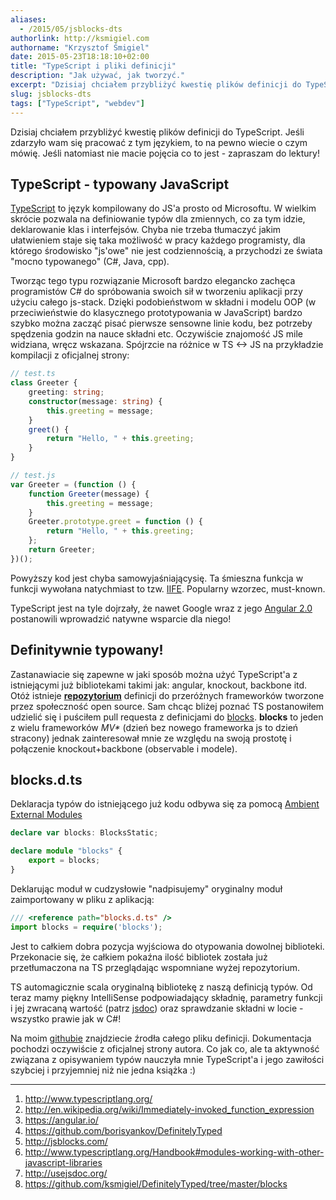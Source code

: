 ```yaml
---
aliases:
  - /2015/05/jsblocks-dts
authorlink: http://ksmigiel.com
authorname: "Krzysztof Śmigiel"
date: 2015-05-23T18:18:10+02:00
title: "TypeScript i pliki definicji"
description: "Jak używać, jak tworzyć."
excerpt: "Dzisiaj chciałem przybliżyć kwestię plików definicji do TypeScript. Jeśli zdarzyło wam się pracować z tym językiem, to na pewno wiecie o czym mówię. Jeśli natomiast nie macie pojęcia co to jest - zapraszam do lektury!"
slug: jsblocks-dts
tags: ["TypeScript", "webdev"]
---
```


Dzisiaj chciałem przybliżyć kwestię plików definicji do TypeScript. Jeśli zdarzyło wam się pracować z tym językiem, to na pewno wiecie o czym mówię. Jeśli natomiast nie macie pojęcia co to jest - zapraszam do lektury!

## TypeScript - typowany JavaScript
[TypeScript][1] to język kompilowany do JS'a prosto od Microsoftu. W wielkim skrócie pozwala na definiowanie typów dla zmiennych, co za tym idzie, deklarowanie klas i interfejsów. Chyba nie trzeba tłumaczyć jakim ułatwieniem staje się taka możliwość w pracy każdego programisty, dla którego środowisko "js'owe" nie jest codziennością, a przychodzi ze świata "mocno typowanego" (C#, Java, cpp).

Tworząc tego typu rozwiązanie Microsoft bardzo elegancko zachęca programistów C# do spróbowania swoich sił w tworzeniu aplikacji przy użyciu całego js-stack. Dzięki podobieństwom w składni i modelu OOP (w przeciwieństwie do klasycznego prototypowania w JavaScript) bardzo szybko można zacząć pisać pierwsze sensowne linie kodu, bez potrzeby spędzenia godzin na nauce składni etc. Oczywiście znajomość JS mile widziana, wręcz wskazana. Spójrzcie na różnice w TS <-> JS na przykładzie kompilacji z oficjalnej strony:

``` typescript
// test.ts
class Greeter {
    greeting: string;
    constructor(message: string) {
        this.greeting = message;
    }
    greet() {
        return "Hello, " + this.greeting;
    }
}
```

``` js
// test.js
var Greeter = (function () {
    function Greeter(message) {
        this.greeting = message;
    }
    Greeter.prototype.greet = function () {
        return "Hello, " + this.greeting;
    };
    return Greeter;
})();
```

Powyższy kod jest chyba samowyjaśniającysię. Ta śmieszna funkcja w funkcji wywołana natychmiast to tzw. [IIFE][2]. Popularny wzorzec, must-known.

TypeScript jest na tyle dojrzały, że nawet Google wraz z jego [Angular 2.0][3] postanowili wprowadzić natywne wsparcie dla niego!

## Definitywnie typowany!
Zastanawiacie się zapewne w jaki sposób można użyć TypeScript'a z istniejącymi już bibliotekami takimi jak: angular, knockout, backbone itd. Otóż istnieje **[repozytorium][4]** definicji do przeróżnych frameworków tworzone przez społeczność open source. Sam chcąc bliżej poznać TS postanowiłem udzielić się i puściłem pull requesta z definicjami do [blocks][5]. **blocks** to jeden z wielu frameworków _MV*_ (dzień bez nowego frameworka js to dzień stracony) jednak zainteresował mnie ze względu na swoją prostotę i połączenie knockout+backbone (observable i modele).

## blocks.d.ts
Deklaracja typów do istniejącego już kodu odbywa się za pomocą [Ambient External Modules][6]

``` typescript
declare var blocks: BlocksStatic;

declare module "blocks" {
    export = blocks;
}
```

Deklarując moduł w cudzysłowie "nadpisujemy" oryginalny moduł zaimportowany w pliku z aplikacją:

``` typescript
/// <reference path="blocks.d.ts" />
import blocks = require('blocks');
```

Jest to całkiem dobra pozycja wyjściowa do otypowania dowolnej biblioteki. Przekonacie się, że całkiem pokaźna ilość bibliotek została już przetłumaczona na TS przeglądając wspomniane wyżej repozytorium.

TS automagicznie scala oryginalną bibliotekę z naszą definicją typów. Od teraz mamy piękny IntelliSense podpowiadający składnię, parametry funkcji i jej zwracaną wartość (patrz [jsdoc][7]) oraz sprawdzanie składni w locie - wszystko prawie jak w C#!

Na moim [githubie][8] znajdziecie źrodła całego pliku definicji. Dokumentacja pochodzi oczywiście z oficjalnej strony autora. Co jak co, ale ta aktywność związana z opisywaniem typów nauczyła mnie TypeScript'a i jego zawiłości szybciej i przyjemniej niż nie jedna książka :)

---

1. http://www.typescriptlang.org/
2. http://en.wikipedia.org/wiki/Immediately-invoked_function_expression
3. https://angular.io/
4. https://github.com/borisyankov/DefinitelyTyped
5. http://jsblocks.com/
6. http://www.typescriptlang.org/Handbook#modules-working-with-other-javascript-libraries
7. http://usejsdoc.org/
8. https://github.com/ksmigiel/DefinitelyTyped/tree/master/blocks


[1]: http://www.typescriptlang.org/
[2]: http://en.wikipedia.org/wiki/Immediately-invoked_function_expression
[3]: https://angular.io/
[4]: https://github.com/borisyankov/DefinitelyTyped
[5]: http://jsblocks.com/
[6]: http://www.typescriptlang.org/Handbook#modules-working-with-other-javascript-libraries
[7]: http://usejsdoc.org/
[8]: https://github.com/ksmigiel/DefinitelyTyped/tree/master/blocks
